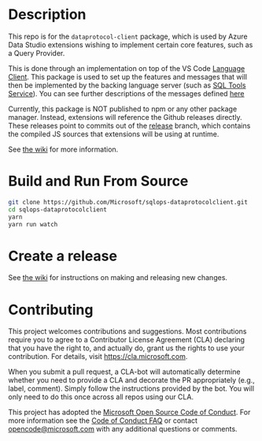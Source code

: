 
# Description

This repo is for the `dataprotocol-client` package, which is used by Azure Data Studio extensions wishing to implement certain core features, such as a Query Provider.

This is done through an implementation on top of the VS Code [Language Client](https://code.visualstudio.com/api/language-extensions/language-server-extension-guide). This package is used to set up the features and messages that will then be implemented by the backing language server (such as [SQL Tools Service](https://github.com/Microsoft/sqltoolsservice)). You can see further descriptions of the messages defined [here](https://github.com/microsoft/sqltoolsservice/blob/main/docs/guide/jsonrpc_protocol.md)

Currently, this package is NOT published to npm or any other package manager. Instead, extensions will reference the Github releases directly. These releases point to commits out of the [release](https://github.com/microsoft/sqlops-dataprotocolclient/tree/release) branch, which contains the compiled
JS sources that extensions will be using at runtime.

See [the wiki](https://github.com/microsoft/sqlops-dataprotocolclient/wiki/Releasing-Changes#using-this-package) for more information.

# Build and Run From Source

```bash
git clone https://github.com/Microsoft/sqlops-dataprotocolclient.git
cd sqlops-dataprotocolclient
yarn
yarn run watch
```

# Create a release

See [the wiki](https://github.com/microsoft/sqlops-dataprotocolclient/wiki/Releasing-Changes) for instructions on making and releasing new changes.

# Contributing

This project welcomes contributions and suggestions.  Most contributions require you to agree to a
Contributor License Agreement (CLA) declaring that you have the right to, and actually do, grant us
the rights to use your contribution. For details, visit https://cla.microsoft.com.

When you submit a pull request, a CLA-bot will automatically determine whether you need to provide
a CLA and decorate the PR appropriately (e.g., label, comment). Simply follow the instructions
provided by the bot. You will only need to do this once across all repos using our CLA.

This project has adopted the [Microsoft Open Source Code of Conduct](https://opensource.microsoft.com/codeofconduct/).
For more information see the [Code of Conduct FAQ](https://opensource.microsoft.com/codeofconduct/faq/) or
contact [opencode@microsoft.com](mailto:opencode@microsoft.com) with any additional questions or comments.
